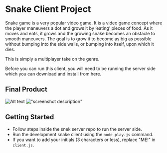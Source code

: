 # Snake Client Project

Snake game is a very popular video game. It is a video game concept where the player maneuvers a dot and grows it by ‘eating’ pieces of food. As it moves and eats, it grows and the growing snake becomes an obstacle to smooth maneuvers. The goal is to grow it to become as big as possible without bumping into the side walls, or bumping into itself, upon which it dies.

This is simply a multiplayer take on the genre.

Before you can run this client, you will need to be running the server side which you can download and install from here. 

## Final Product

![Alt text](/relative/path/to/img.jpg?raw=true)
!["screenshot description"](#)


## Getting Started

- Follow steps inside the snek server repo to run the server side.
- Run the development snake client using the `node play.js` command.
- If you want to add your initials (3 characters or less), replace "ME!" in `client.js`.